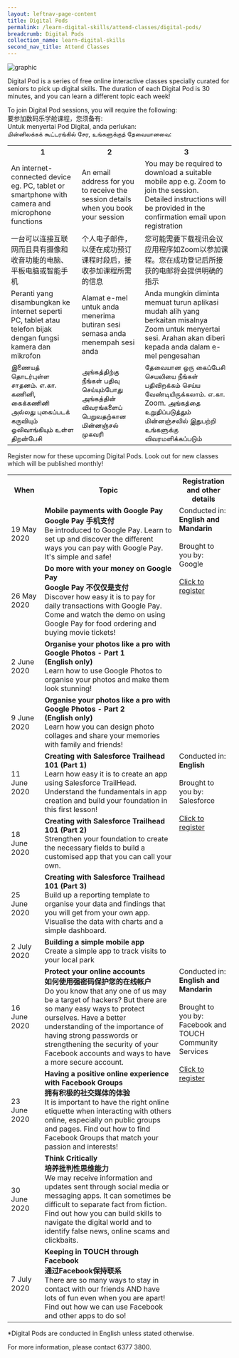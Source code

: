 ```yaml
---
layout: leftnav-page-content
title: Digital Pods
permalink: /learn-digital-skills/attend-classes/digital-pods/
breadcrumb: Digital Pods
collection_name: learn-digital-skills
second_nav_title: Attend Classes
---
```


![graphic](/images/learn-digital-skills/digital-pods.jpg)

Digital Pod is a series of free online interactive classes specially curated for seniors to pick up digital skills. The duration of each Digital Pod is 30 minutes, and you can learn a different topic each week! 

To join Digital Pod sessions, you will require the following: <br>要参加数码乐学舱课程，您须备有: <br>Untuk menyertai Pod Digital, anda perlukan: <br>மின்னிலக்கக் கூட்டரங்கில் சேர, உங்களுக்குத் தேவையானவை:

<table>
  <tr>
    <th>1</th>
    <th>2</th>
    <th>3</th>
  </tr>
  <tr>
    <td>An internet-connected device eg. PC, tablet or smartphone with camera and microphone functions</td>
    <td>An email address for you to receive the session details when you book your session</td>
    <td>You may be required to download a suitable mobile app e.g. Zoom to join the session. Detailed instructions will be provided in the confirmation email upon registration</td>
  </tr>
<tr>
  <td>一台可以连接互联网而且具有摄像和收音功能的电脑、平板电脑或智能手机</td>
  <td>个人电子邮件，以便在成功预订课程时段后，接收参加课程所需的信息</td>
  <td>您可能需要下载视讯会议应用程序如Zoom以参加课程。您在成功登记后所接获的电邮将会提供明确的指示</td>
  </tr>
<tr>
  <td>Peranti yang disambungkan ke internet seperti PC, tablet atau telefon bijak dengan fungsi kamera dan mikrofon</td>
  <td>Alamat e-mel untuk anda menerima butiran sesi semasa anda menempah sesi anda</td>
  <td>Anda mungkin diminta memuat turun aplikasi mudah alih yang berkaitan misalnya Zoom untuk menyertai sesi. Arahan akan diberi kepada anda dalam e-mel pengesahan</td>
</tr>
  <tr>
  <td>இணையத் தொடர்புள்ள சாதனம். எ.கா. கணினி, கைக்கணினி அல்லது புகைப்படக் கருவியும் ஒலிவாங்கியும் உள்ள திறன்பேசி</td>
  <td>அங்கத்திற்கு நீங்கள் பதிவு செய்யும்போது அங்கத்தின் விவரங்களைப் பெறுவதற்கான மின்னஞ்சல் முகவரி </td>
  <td>தேவையான ஒரு கைப்பேசி செயலியை நீங்கள் பதிவிறக்கம் செய்ய வேண்டியிருக்கலாம். எ.கா. Zoom. அங்கத்தை உறுதிப்படுத்தும் மின்னஞ்சலில் இதுபற்றி உங்களுக்கு விவரமளிக்கப்படும் </td>
</tr>
</table>

Register now for these upcoming Digital Pods. Look out for new classes which will be published monthly!

<table>
  <tr>
    <th width="15%">When</th>
    <th width="60%">Topic</th>
    <th width="25%">Registration and other details</th>
  </tr>
<tr>
  <td>19 May 2020</td>
  <td><b>Mobile payments with Google Pay<br>Google Pay 手机支付</b> <br>Be introduced to Google Pay. Learn to set up and discover the different ways you can pay with Google Pay. It's simple and safe!</td>
  <td rowspan="4" valign="top">Conducted in: <b>English and Mandarin</b><br><br>Brought to you by: Google<br><br><a href="https://form.gov.sg/5eae33e62137fe0011d050f7" target="_blank">Click to register</a></td>
  </tr>
<tr>
  <td>26 May 2020</td>
  <td><b>Do more with your money on Google Pay<br>Google Pay 不仅仅是支付</b><br>Discover how easy it is to pay for daily transactions with Google Pay. Come and watch the demo on using Google Pay for food ordering and buying movie tickets!</td>
</tr>
<tr>
  <td>2 June 2020</td>
  <td><b>Organise your photos like a pro with Google Photos - Part 1 <br>(English only)</b><br>Learn how to use Google Photos to organise your photos and make them look stunning!</td>
</tr>
  <tr>
  <td>9 June 2020</td>
  <td><b>Organise your photos like a pro with Google Photos - Part 2 <br>(English only)</b><br>Learn how you can design photo collages and share your memories with family and friends!</td>
</tr>
<tr>
  <td>11 June 2020</td>
  <td><b>Creating with Salesforce Trailhead 101 (Part 1)</b><br>Learn how easy it is to create an app using Salesforce TrailHead. Understand the fundamentals in app creation and build your foundation in this first lesson!</td>
  <td rowspan="4" valign="top">Conducted in: <b>English</b><br><br>Brought to you by: Salesforce<br><br><a href="https://form.gov.sg/5eae39e72137fe0011d06977" target="_blank">Click to register</a></td>
  </tr>
<tr>
  <td>18 June 2020</td>
  <td><b>Creating with Salesforce Trailhead 101 (Part 2)</b><br>Strengthen your foundation to create the necessary fields to build a customised app that you can call your own. </td>
</tr>
<tr>
  <td>25 June 2020</td>
  <td><b>Creating with Salesforce Trailhead 101 (Part 3)</b><br>Build up a reporting template to organise your data and findings that you will get from your own app. Visualise the data with charts and a simple dashboard. </td>
</tr>
  <tr>
  <td>2 July 2020</td>
  <td><b>Building a simple mobile app</b><br>Create a simple app to track visits to your local park</td>
</tr>
<tr>
  <td>16 June 2020</td>
  <td><b>Protect your online accounts</b><br><b>如何使用强密码保护您的在线帐户</b><br>Do you know that any one of us may be a target of hackers? But there are so many easy ways to protect ourselves. Have a better understanding of the importance of having strong passwords or strengthening the security of your Facebook accounts and ways to have a more secure account.</td>
  <td rowspan="4" valign="top">Conducted in: <b>English and Mandarin</b><br><br>Brought to you by: Facebook and TOUCH Community Services<br><br><a href="https://form.gov.sg/5eae3ace2137fe0011d06cfa" target="_blank">Click to register</a></td>
  </tr>
<tr>
  <td>23 June 2020</td>
  <td><b>Having a positive online experience with Facebook Groups</b><br><b>拥有积极的社交媒体的体验</b><br>It is important to have the right online etiquette when interacting with others online, especially on public groups and pages. Find out how to find Facebook Groups that match your passion and interests!</td>
</tr>
<tr>
  <td>30 June 2020</td>
  <td><b>Think Critically</b><br><b>培养批判性思维能力</b><br>We may receive information and updates sent through social media or messaging apps. It can sometimes be difficult to separate fact from fiction. Find out how you can build skills to navigate the digital world and to identify false news, online scams and clickbaits.</td>
</tr>
  <tr>
  <td>7 July 2020</td>
  <td><b>Keeping in TOUCH through Facebook</b><br><b>通过Facebook保持联系</b><br>There are so many ways to stay in contact with our friends AND have lots of fun even when you are apart! Find out how we can use Facebook and other apps to do so!</td>
</tr>
</table>

*Digital Pods are conducted in English unless stated otherwise.

For more information, please contact 6377 3800.
